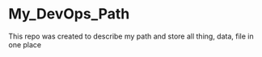 # My_DevOps_Path
This repo was created to describe my path and store all thing, data, file in one place
